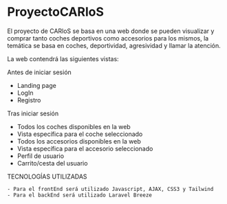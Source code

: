 # ProyectoCARloS
El proyecto de CARloS se basa en una web donde se pueden visualizar y comprar tanto coches deportivos como accesorios para los mismos, la temática se basa en coches, deportividad, agresividad y llamar la atención.

La web contendrá las siguientes vistas:

  Antes de iniciar sesión  
  - Landing page
  - LogIn
  - Registro

  Tras iniciar sesión  
  - Todos los coches disponibles en la web
  - Vista específica para el coche seleccionado
  - Todos los accesorios disponibles en la web
  - Vista específica para el accesorio seleccionado
  - Perfil de usuario
  - Carrito/cesta del usuario
  
  
  TECNOLOGÍAS UTILIZADAS
  
    - Para el frontEnd será utilizado Javascript, AJAX, CSS3 y Tailwind
    - Para el backEnd será utilizado Laravel Breeze
